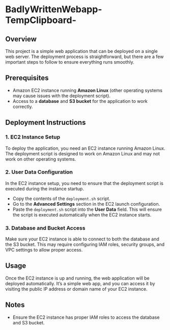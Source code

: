 # BadlyWrittenWebapp-TempClipboard-

## Overview
This project is a simple web application that can be deployed on a single web server. The deployment process is straightforward, but there are a few important steps to follow to ensure everything runs smoothly.

## Prerequisites

- Amazon EC2 instance running **Amazon Linux** (other operating systems may cause issues with the deployment script).
- Access to a **database** and **S3 bucket** for the application to work correctly.
  
## Deployment Instructions

### 1. EC2 Instance Setup
To deploy the application, you need an EC2 instance running Amazon Linux. The deployment script is designed to work on Amazon Linux and may not work on other operating systems.

### 2. User Data Configuration
In the EC2 instance setup, you need to ensure that the deployment script is executed during the instance startup.

- Copy the contents of the `deployment.sh` script.
- Go to the **Advanced Settings** section in the EC2 launch configuration.
- Paste the `deployment.sh` script into the **User Data** field. This will ensure the script is executed automatically when the EC2 instance starts.

### 3. Database and Bucket Access
Make sure your EC2 instance is able to connect to both the database and the S3 bucket. This may require configuring IAM roles, security groups, and VPC settings to allow proper access.

## Usage
Once the EC2 instance is up and running, the web application will be deployed automatically. It’s a simple web app, and you can access it by visiting the public IP address or domain name of your EC2 instance.

## Notes
- Ensure the EC2 instance has proper IAM roles to access the database and S3 bucket.

